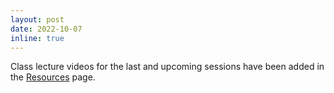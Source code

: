 ```yaml
---
layout: post
date: 2022-10-07
inline: true
---
```


Class lecture videos for the last and upcoming sessions have been added in the [Resources](/resources/) page.
